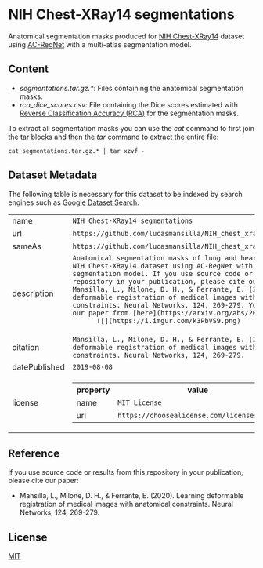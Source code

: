 # NIH Chest-XRay14 segmentations
Anatomical segmentation masks produced for [NIH Chest-XRay14](https://www.nih.gov/news-events/news-releases/nih-clinical-center-provides-one-largest-publicly-available-chest-x-ray-datasets-scientific-community) dataset using [AC-RegNet](https://github.com/lucasmansilla/ACRN_Chest_X-ray_IA) with a multi-atlas segmentation model.

## Content
- *segmentations.tar.gz.\**: Files containing the anatomical segmentation masks.
- *rca_dice_scores.csv*: File containing the Dice scores estimated with [Reverse Classification Accuracy (RCA)](https://arxiv.org/abs/1702.03407) for the segmentation masks.

To extract all segmentation masks you can use the *cat* command to first join the tar blocks and then the *tar* command to extract the entire file:
```
cat segmentations.tar.gz.* | tar xzvf -
```

## Dataset Metadata
The following table is necessary for this dataset to be indexed by search
engines such as <a href="https://g.co/datasetsearch">Google Dataset Search</a>.

<div itemscope itemtype="http://schema.org/Dataset">
<table>
  <tr>
    <td>name</td>
    <td><code itemprop="name">NIH Chest-XRay14 segmentations</code></td>
  </tr>
  <tr>
    <td>url</td>
    <td><code itemprop="url">https://github.com/lucasmansilla/NIH_chest_xray14_segmentations</code></td>
  </tr>
  <tr>
    <td>sameAs</td>
    <td><code itemprop="sameAs">https://github.com/lucasmansilla/NIH_chest_xray14_segmentations</code></td>
  </tr>
  <tr>
    <td>description</td>
    <td><code itemprop="description">Anatomical segmentation masks of lung and heart produced for NIH Chest-XRay14 dataset using AC-RegNet with a multi-atlas segmentation model. If you use source code or results from this repository in your publication, please cite our paper: Mansilla, L., Milone, D. H., & Ferrante, E. (2020). Learning deformable registration of medical images with anatomical constraints. Neural Networks, 124, 269-279. You can download our paper from [here](https://arxiv.org/abs/2001.07183).  
      ![](https://i.imgur.com/k3PbVS9.png)
      </code></td>
  </tr>
  <tr>
    <td>citation</td>
    <td><code itemprop="citation">Mansilla, L., Milone, D. H., & Ferrante, E. (2020). Learning deformable registration of medical images with anatomical constraints. Neural Networks, 124, 269-279.</code></td>
  </tr>
  <tr>
    <td>datePublished</td>
    <td><code itemprop="datePublished">2019-08-08</code></td>
  </tr>
  <tr>
    <td>license</td>
    <td>
      <div itemscope itemtype="http://schema.org/CreativeWork" itemprop="license">
        <table>
          <tr>
            <th>property</th>
              <th>value</th>
            </tr>
            <tr>
              <td>name</td>
              <td><code itemprop="name">MIT License</code></td>
            </tr>
            <tr>
              <td>url</td>
              <td><code itemprop="url">https://choosealicense.com/licenses/mit/</code></td>
            </tr>
          </table>
        </div>
      </td>
    </tr>
  </table>
  </div>

  ## Reference
  If you use source code or results from this repository in your publication, please cite our paper:
  - Mansilla, L., Milone, D. H., & Ferrante, E. (2020). Learning deformable registration of medical images with anatomical constraints. Neural Networks, 124, 269-279.

  ## License
  [MIT](https://choosealicense.com/licenses/mit/)
